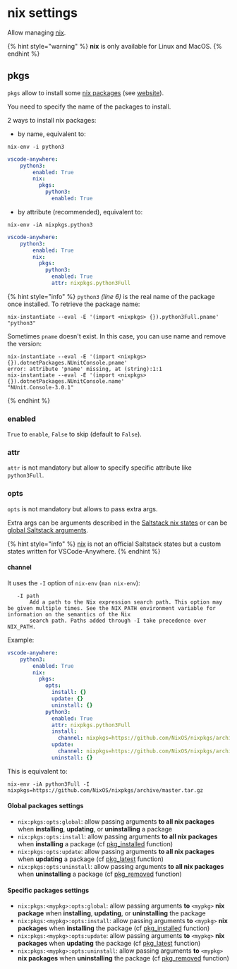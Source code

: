 # nix settings

Allow managing [nix](https://nixos.org).

{% hint style="warning" %}
**nix** is only available for Linux and MacOS.
{% endhint %}

## pkgs

`pkgs` allow to install some [nix packages](https://nixos.org/nixos/packages.html?channel=nixpkgs-unstable&query=) \(see [website](https://nixos.org/nixpkgs/)\).

You need to specify the name of the packages to install.

2 ways to install nix packages:

* by name, equivalent to:

```text
nix-env -i python3
```

```yaml
vscode-anywhere:
    python3:
        enabled: True
        nix:
          pkgs:
            python3:
              enabled: True
```

* by attribute \(recommended\), equivalent to:

```text
nix-env -iA nixpkgs.python3
```

```yaml
vscode-anywhere:
    python3:
        enabled: True
        nix:
          pkgs:
            python3:
              enabled: True
              attr: nixpkgs.python3Full
```

{% hint style="info" %}
`python3` _\(line 6\)_ is the real name of the package once installed. To retrieve the package name:

```text
nix-instantiate --eval -E '(import <nixpkgs> {}).python3Full.pname'
"python3"
```

Sometimes `pname` doesn't exist. In this case, you can use name and remove the version:

```text
nix-instantiate --eval -E '(import <nixpkgs> {}).dotnetPackages.NUnitConsole.pname'
error: attribute 'pname' missing, at (string):1:1
nix-instantiate --eval -E '(import <nixpkgs> {}).dotnetPackages.NUnitConsole.name'
"NUnit.Console-3.0.1"
```
{% endhint %}

### enabled

`True` to `enable`, `False` to skip \(default to `False`\).

### attr

`attr` is not mandatory but allow to specify specific attribute like `python3Full`.

### opts

`opts` is not mandatory but allows to pass extra args.

Extra args can be arguments described in the [Saltstack nix states](https://github.com/gigi206/VSCode-Anywhere/blob/V2/_states/nix.py) or can be [global Saltstack arguments](https://docs.saltstack.com/en/latest/ref/states/requisites.html).

{% hint style="info" %}
[nix](https://github.com/gigi206/VSCode-Anywhere/blob/V2/_states/nix.py) is not an official Saltstack states but a custom states written for VSCode-Anywhere.
{% endhint %}

#### channel

It uses the `-I` option of `nix-env` \(`man nix-env`\):

```text
   -I path
       Add a path to the Nix expression search path. This option may be given multiple times. See the NIX_PATH environment variable for information on the semantics of the Nix
       search path. Paths added through -I take precedence over NIX_PATH.
```

Example:

```yaml
vscode-anywhere:
    python3:
        enabled: True
        nix:
          pkgs:
            opts:
              install: {}
              update: {}
              uninstall: {}
            python3:
              enabled: True
              attr: nixpkgs.python3Full
              install:
                channel: nixpkgs=https://github.com/NixOS/nixpkgs/archive/master.tar.gz
              update:
                channel: nixpkgs=https://github.com/NixOS/nixpkgs/archive/master.tar.gz
              uninstall: {}
```

This is equivalent to:

```text
nix-env -iA python3Full -I nixpkgs=https://github.com/NixOS/nixpkgs/archive/master.tar.gz
```

#### Global packages settings

* `nix:pkgs:opts:global`: allow passing arguments **to all nix packages** when **installing**, **updating**, or **uninstalling** a package
* `nix:pkgs:opts:install`: allow passing arguments **to all nix packages** when **installing** a package  \(cf [pkg\_installed](https://github.com/gigi206/VSCode-Anywhere/blob/V2/_states/nix.py) function\)
* `nix:pkgs:opts:update`: allow passing arguments **to all nix packages** when **updating** a package \(cf [pkg\_latest](https://github.com/gigi206/VSCode-Anywhere/blob/V2/_states/nix.py) function\)
* `nix:pkgs:opts:uninstall`: allow passing arguments **to all nix packages** when **uninstalling** a package \(cf [pkg\_removed](https://github.com/gigi206/VSCode-Anywhere/blob/V2/_states/nix.py) function\)

#### Specific packages settings

* `nix:pkgs:<mypkg>:opts:global`: allow passing arguments **to** `<mypkg>` **nix package** when **installing**, **updating**, or **uninstalling** the package
* `nix:pkgs:<mypkg>:opts:install`: allow passing arguments **to** `<mypkg>` **nix packages** when **installing** the package \(cf [pkg\_installed](https://github.com/gigi206/VSCode-Anywhere/blob/V2/_states/nix.py) function\)
* `nix:pkgs:<mypkg>:opts:update`: allow passing arguments **to** `<mypkg>` **nix packages** when **updating** the package \(cf [pkg\_latest](https://github.com/gigi206/VSCode-Anywhere/blob/V2/_states/nix.py) function\)
* `nix:pkgs:<mypkg>:opts:uninstall`: allow passing arguments **to** `<mypkg>` **nix packages** when **uninstalling** the package \(cf [pkg\_removed](https://github.com/gigi206/VSCode-Anywhere/blob/V2/_states/nix.py) function\)

